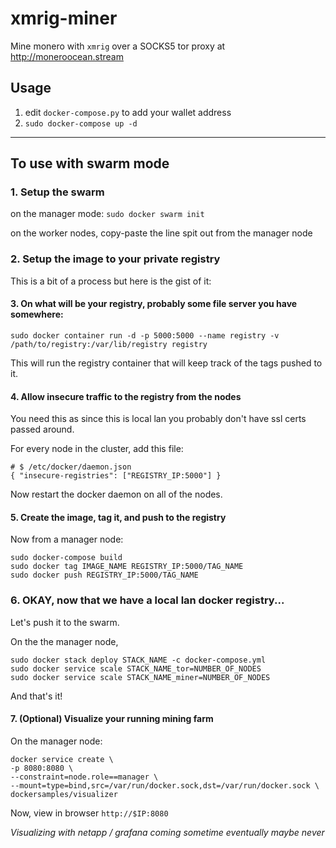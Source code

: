 # xmrig-miner

Mine monero with `xmrig` over a SOCKS5 tor proxy at http://moneroocean.stream

## Usage

1. edit `docker-compose.py` to add your wallet address
2. `sudo docker-compose up -d`

----

## To use with swarm mode

### 1. Setup the swarm

on the manager mode: `sudo docker swarm init`

on the worker nodes, copy-paste the line spit out from the manager node

### 2. Setup the image to your private registry

This is a bit of a process but here is the gist of it:

#### 3. On what will be your registry, probably some file server you have somewhere:

`sudo docker container run -d -p 5000:5000 --name registry -v /path/to/registry:/var/lib/registry registry`

This will run the registry container that will keep track of the tags pushed to it.

#### 4. Allow insecure traffic to the registry from the nodes

You need this as since this is local lan you probably don't have ssl certs passed around.

For every node in the cluster, add this file:

```
# $ /etc/docker/daemon.json
{ "insecure-registries": ["REGISTRY_IP:5000"] }
```

Now restart the docker daemon on all of the nodes.

#### 5. Create the image, tag it, and push to the registry

Now from a manager node:

```
sudo docker-compose build
sudo docker tag IMAGE_NAME REGISTRY_IP:5000/TAG_NAME
sudo docker push REGISTRY_IP:5000/TAG_NAME
```

### 6. OKAY, now that we have a local lan docker registry...

Let's push it to the swarm.

On the the manager node,

```
sudo docker stack deploy STACK_NAME -c docker-compose.yml
sudo docker service scale STACK_NAME_tor=NUMBER_OF_NODES
sudo docker service scale STACK_NAME_miner=NUMBER_OF_NODES
```

And that's it!

#### 7. (Optional) Visualize your running mining farm

On the manager node:

```
docker service create \
-p 8080:8080 \
--constraint=node.role==manager \
--mount=type=bind,src=/var/run/docker.sock,dst=/var/run/docker.sock \
dockersamples/visualizer
```

Now, view in browser `http://$IP:8080`

*Visualizing with netapp / grafana coming sometime eventually maybe never*
